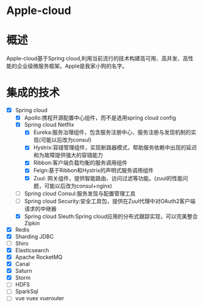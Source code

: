 # Apple-cloud

# 概述

Apple-cloud基于Spring cloud,利用当前流行的技术构建高可用、高并发、高性能的企业级微服务框架。Apple是我家小狗的名字。

# 集成的技术

- [x] Spring cloud
    - [x] Apollo:携程开源配置中心组件，而不是选用spring cloud config
    - [x] Spring cloud Netflix
        - [x] Eureka:服务治理组件，包含服务注册中心、服务注册与发现机制的实现(可能以后改为consul)
        - [x] Hystrix:容错管理组件，实现断路器模式，帮助服务依赖中出现的延迟和为故障提供强大的容错能力
        - [x] Ribbon:客户端负载均衡的服务调用组件
        - [x] Feign:基于Ribbon和Hystrix的声明式服务调用组件
        - [x] Zuul: 网关组件，提供智能路由、访问过滤等功能。(zuul的性能问题，可能以后改为consul+nginx)
    - [ ] Spring cloud Consul:服务发现与配置管理工具 
    - [ ] Spring cloud Security:安全工具包，提供在Zuul代理中对OAuth2客户端请求的中继器 
    - [x] Spring cloud Sleuth:Spring cloud应用的分布式跟踪实现，可以完美整合Zipkin 
- [x] Redis
- [x] Sharding JDBC
- [ ] Shiro
- [x] Elasticsearch
- [x] Apache RocketMQ
- [x] Canal
- [x] Saturn
- [x] Storm
- [ ] HDFS
- [ ] SparkSql
- [ ] vue vuex vuerouter
